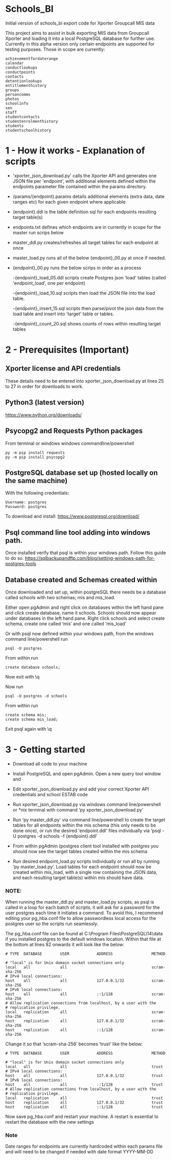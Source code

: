 # Schools_BI
Initial version of schools_bi export code for Xporter Groupcall MIS data


This project aims to assist in bulk exporting MIS data from Groupcall Xporter and loading it into a local PostgreSQL database for further use. Currently in this alpha version only certain endpoints are supported for testing purposes. Those in scope are currently:

```
achievementfordaterange
calendar
conductlookups
conductpoints
contacts
detentionlookups
entitlementhistory
groups
personcomms
photos
schoolinfo
sen
staff
studentcontacts
studentenrolmenthistory
students
studentschoolhistory
```


# 1 - How it works - Explanation of scripts

- 'xporter_json_download.py' calls the Xporter API and generates one JSON file per 'endpoint’, with additional elements defined within the endpoints parameter file contained within the params directory. 

- /params/{endpoint}.params details additional elements (extra data, date ranges etc) for each given endpoint where applicable

- {endpoint}.ddl is the table definition sql for each endpoints resulting target table(s)

- endpoints.txt defines which endpoints are in currently in scope for the master run scrips below

- master_ddl.py creates/refreshes all target tables for each endpoint at once

- master_load.py runs all of the below {endpoint}_00.py at once if needed.

- {endpoint}_00.py runs the below scrips in order as a process

	-{endpoint}_load_05.ddl scripts create Postgres json ‘load' tables (called 'endpoint_load', one per endpoint)

	-{endpoint}_load_10.sql scripts then load the JSON file into the load table. 

	-{endpoint}_insert_15.sql scripts then parse/pivot the json data from the load table and insert into 'target' table or tables. 

	-{endpoint}_count_20.sql shows counts of rows within resulting target tables 


# 2 - Prerequisites **(Important)**

## Xporter license and API credentials

These details need to be entered into xporter_json_download.py at lines 25 to 27 in order for downloads to work. 

## Python3 (latest version)

https://www.python.org/downloads/ 

## Psycopg2 and Requests Python packages

From terminal or windows windows commandline/powershell
```
py -m pip install requests
py -m pip install psycopg2
```

## PostgreSQL database set up (hosted locally on the same machine) 

With the following credentials:
```
Username: postgres
Password: postgres
```
To download and install: https://www.postgresql.org/download/ 

## Psql command line tool adding into windows path. 

Once installed verify that psql is within your windows path. Follow this guide to do so. https://sqlbackupandftp.com/blog/setting-windows-path-for-postgres-tools 

## Database created and Schemas created within

Once downloaded and set up, within postgreSQL there needs be a database called schools with two schemas; mis and mis_load.

Either open pgAdmin and right click on databases within the left hand pane and click create database, name it schools. Schools should now appear under databases in the left hand pane. Right click schools and select create schema, create one called ‘mis’ and one called ‘mis_load’

Or with psql now defined within your windows path, from the windows command line/powershell run

```
psql -U postgres
```
From within run 
```
create database schools;
```
Now exit with \q

Now run
```
psql -U postgres -d schools
```
From within run
```
create schema mis;
create schema mis_load;
```
Exit psql again with \q

# 3 - Getting started

- Download all code to your machine 

- Install PostgreSQL and open pgAdmin. Open a new query tool window and 

- Edit xporter_json_download.py and add your correct Xporter API credentials and school ESTAB code

- Run xporter_json_download.py via windows command line/powershell or *nix terminal with command ‘py xporter_json_download.py’

- Run ‘py master_ddl.py' via command line/powershell to create the target tables for all endpoints within the mis schema (this only needs to be done once), or run the desired 'endpoint.ddl' files individually via ‘psql -U postgres -d schools -f {endpoint}.ddl’

- From within pgAdmin (postgres client tool installed with postgres you should now see the target tables created within the mis schema 

- Run desired endpoint_load.py scripts individually or run all by running ‘py master_load.py’. Load tables for each endpoint should now be created within mis_load, with a single row containing the JSON data, and each resulting target table(s) within mis should have data. 


### NOTE: 
When running the master_ddl.py and master_load.py scripts, as psql is called in a loop for each batch of scripts, it will ask for a password for the user postgres each time it initiates a command. To avoid this, I recommend editing your pg_hba.conf file to allow passwordless local access for the postgres user so the scripts run seamlessly.

The pg_hba.conf file can be found at C:\Program Files\PostgreSQL\14\data if you installed postgres to the default windows location. Within that file at the bottom at lines 82 onwards it will look like the below:

```
# TYPE  DATABASE        USER            ADDRESS                 METHOD

# "local" is for Unix domain socket connections only
local   all             all                                     scram-sha-256
# IPv4 local connections:
host    all             all             127.0.0.1/32            scram-sha-256
# IPv6 local connections:
host    all             all             ::1/128                 scram-sha-256
# Allow replication connections from localhost, by a user with the
# replication privilege.
local   replication     all                                     scram-sha-256
host    replication     all             127.0.0.1/32            scram-sha-256
host    replication     all             ::1/128                 scram-sha-256
```
Change it so that ‘scram-sha-256’ becomes ‘trust’ like the below:
```
# TYPE  DATABASE        USER            ADDRESS                 METHOD

# "local" is for Unix domain socket connections only
local   all             all                                     trust
# IPv4 local connections:
host    all             all             127.0.0.1/32            trust
# IPv6 local connections:
host    all             all             ::1/128                 trust
# Allow replication connections from localhost, by a user with the
# replication privilege.
local   replication     all                                     trust
host    replication     all             127.0.0.1/32            trust
host    replication     all             ::1/128                 trust
```
Now save pg_hba.conf and restart your machine. A restart is essential to restart the database with the new settings

### Note

Date ranges for endpoints are currently hardcoded within each params file and will need to be changed if needed with date format YYYY-MM-DD
